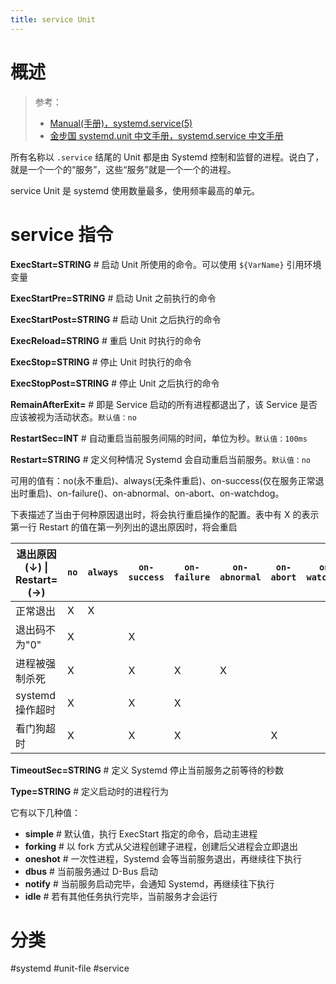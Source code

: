 ```yaml
---
title: service Unit
---
```


# 概述

> 参考：
> 
> - [Manual(手册)，systemd.service(5)](https://man7.org/linux/man-pages/man5/systemd.service.5.html)
> - [金步国 systemd.unit 中文手册，systemd.service 中文手册](https://jinbuguo.com/systemd/systemd.service.html)

所有名称以 `.service` 结尾的 Unit 都是由 Systemd 控制和监督的进程。说白了，就是一个一个的“服务”，这些“服务”就是一个一个的进程。

service Unit 是 systemd 使用数量最多，使用频率最高的单元。

# service 指令

**ExecStart=STRING** # 启动 Unit 所使用的命令。可以使用 `${VarName}` 引用环境变量

**ExecStartPre=STRING** # 启动 Unit 之前执行的命令

**ExecStartPost=STRING** # 启动 Unit 之后执行的命令

**ExecReload=STRING** # 重启 Unit 时执行的命令

**ExecStop=STRING** # 停止 Unit 时执行的命令

**ExecStopPost=STRING** # 停止 Unit 之后执行的命令

**RemainAfterExit=** # 即是 Service 启动的所有进程都退出了，该 Service 是否应该被视为活动状态。`默认值：no`

**RestartSec=INT** # 自动重启当前服务间隔的时间，单位为秒。`默认值：100ms`

**Restart=STRING** # 定义何种情况 Systemd 会自动重启当前服务。`默认值：no`

可用的值有：no(永不重启)、always(无条件重启)、on-success(仅在服务正常退出时重启)、on-failure()、on-abnormal、on-abort、on-watchdog。

下表描述了当由于何种原因退出时，将会执行重启操作的配置。表中有 X 的表示第一行 Restart 的值在第一列列出的退出原因时，将会重启

| 退出原因(↓) \| Restart= (→) | `no` | `always` | `on-success` | `on-failure` | `on-abnormal` | `on-abort` | `on-watchdog` |
| --------------------------- | ---- | -------- | ------------ | ------------ | ------------- | ---------- | ------------- |
| 正常退出                    | X    | X        |              |              |               |            |               |
| 退出码不为"0"               | X    |          | X            |              |               |            |               |
| 进程被强制杀死              | X    |          | X            | X            | X             |            |               |
| systemd 操作超时            | X    |          | X            | X            |               |            |               |
| 看门狗超时                  | X    |          | X            | X            |               | X          |               |

**TimeoutSec=STRING** # 定义 Systemd 停止当前服务之前等待的秒数

**Type=STRING** # 定义启动时的进程行为

它有以下几种值：

- **simple** # 默认值，执行 ExecStart 指定的命令，启动主进程
- **forking** # 以 fork 方式从父进程创建子进程，创建后父进程会立即退出
- **oneshot** # 一次性进程，Systemd 会等当前服务退出，再继续往下执行
- **dbus** # 当前服务通过 D-Bus 启动
- **notify** # 当前服务启动完毕，会通知 Systemd，再继续往下执行
- **idle** # 若有其他任务执行完毕，当前服务才会运行

# 分类

#systemd #unit-file #service
